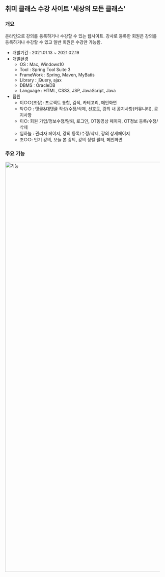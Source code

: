 ## 취미 클래스 수강 사이트 '세상의 모든 클래스'

### 개요
온라인으로 강의를 등록하거나 수강할 수 있는 웹사이트. 강사로 등록한 회원은 강의를 등록하거나 수강할 수 있고 일반 회원은 수강만 가능함.

+ 개발기간 : 2021.01.13 ~ 2021.02.19
+ 개발환경
     + OS : Mac, Windows10
     + Tool : Spring Tool Suite 3
     + FrameWork : Spring, Maven, MyBatis
     + Library : jQuery, ajax
     + DBMS : OracleDB
     + Language : HTML, CSS3, JSP, JavaScript, Java
+ 팀원
     + 이○○(조장): 프로젝트 통합, 검색, 카테고리, 메인화면
     + 박○○ : 댓글&대댓글 작성/수정/삭제, 선호도, 강의 내 공지사항(커뮤니티), 공지사항
     + 이○: 회원 가입/정보수정/탈퇴, 로그인, OT동영상 페이지, OT정보 등록/수정/삭제
     + 임하늘 : 관리자 페이지, 강의 등록/수정/삭제, 강의 상세페이지
     + 조○○: 인기 강의, 오늘 본 강의, 강의 정렬 필터, 메인화면
     
### 주요 기능
<img width="1329" alt="기능" src="https://user-images.githubusercontent.com/75774325/110600909-ca73e500-81c7-11eb-92e4-138d49b3501e.png">
